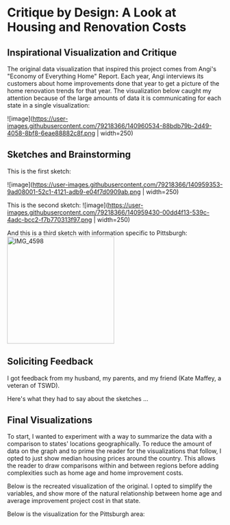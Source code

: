 # Critique by Design: A Look at Housing and Renovation Costs


## Inspirational Visualization and Critique

The original data visualization that inspired this project comes from Angi's "Economy of Everything Home" Report. Each year, Angi interviews its customers about home improvements done that year to get a picture of the home renovation trends for that year. The visualization below caught my attention because of the large amounts of data it is communicating for each state in a single visualization:

![image](https://user-images.githubusercontent.com/79218366/140960534-88bdb79b-2d49-4058-8bf8-6eae88882c8f.png | width=250)


## Sketches and Brainstorming

This is the first sketch: 

![image](https://user-images.githubusercontent.com/79218366/140959353-9ad08001-52c1-4121-adb9-e04f7d0909ab.png | width=250)

This is the second sketch: 
![image](https://user-images.githubusercontent.com/79218366/140959430-00dd4f13-539c-4adc-bcc2-f7b770313f97.png | width=250)

And this is a third sketch with information specific to Pittsburgh:
<img width="250" alt="IMG_4598" src="https://user-images.githubusercontent.com/79218366/140959500-d72ec72c-4015-4c66-9fce-3fffa5d601e8.png">


## Soliciting Feedback

I got feedback from my husband, my parents, and my friend (Kate Maffey, a veteran of TSWD). 

Here's what they had to say about the sketches ...

## Final Visualizations

To start, I wanted to experiment with a way to summarize the data with a comparison to states' locations geographically. To reduce the amount of data on the graph and to prime the reader for the visualizations that follow, I opted to just show median housing prices around the country. This allows the reader to draw comparisons within and between regions before adding complexities such as home age and home improvement costs.

<div class="flourish-embed flourish-map" data-src="visualisation/7777152"><script src="https://public.flourish.studio/resources/embed.js"></script></div>

Below is the recreated visualization of the original. I opted to simplify the variables, and show more of the natural relationship between home age and average improvement project cost in that state.

<div class="flourish-embed flourish-scatter" data-src="visualisation/7774805"><script src="https://public.flourish.studio/resources/embed.js"></script></div>

Below is the visualization for the Pittsburgh area:

<div class="flourish-embed flourish-scatter" data-src="visualisation/7774462"><script src="https://public.flourish.studio/resources/embed.js"></script></div>
